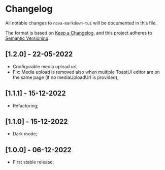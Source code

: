 # Changelog

All notable changes to `nova-markdown-tui` will be documented in this file.

The format is based on [Keep a Changelog](https://keepachangelog.com/en/1.0.0/),
and this project adheres to [Semantic Versioning](https://semver.org/spec/v2.0.0.html).

## [1.2.0] - 22-05-2022

- Configurable media upload url;
- Fix: Media upload is removed also when multiple ToastUI editor are on the same page (if no mediaUploadUrl is provided);

## [1.1.1] - 15-12-2022

- Refactoring;

## [1.1.0] - 15-12-2022

- Dark mode;

## [1.0.0] - 06-12-2022

- First stable release;
